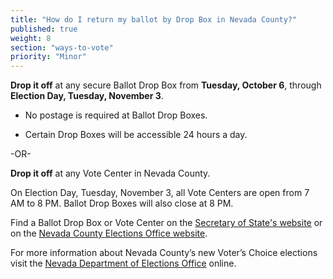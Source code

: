 ```yaml
---
title: "How do I return my ballot by Drop Box in Nevada County?"
published: true
weight: 8
section: "ways-to-vote"
priority: "Minor"
---
```


**Drop it off** at any secure Ballot Drop Box from **Tuesday, October 6**, through **Election Day, Tuesday, November 3**.  

- No postage is required at Ballot Drop Boxes.  

- Certain Drop Boxes will be accessible 24 hours a day.        

-OR-

**Drop it off** at any Vote Center in Nevada County.   

On Election Day, Tuesday, November 3, all Vote Centers are open from 7 AM to 8 PM. Ballot Drop Boxes will also close at 8 PM. 

Find a Ballot Drop Box or Vote Center on the [Secretary of State's website](https://caearlyvoting.sos.ca.gov/) or on the [Nevada County Elections Office website](https://mynevadacounty.com/2899/Drop-Box-Locations). 

For more information about Nevada County’s new Voter’s Choice elections visit the [Nevada Department of Elections Office](https://www.mynevadacounty.com/2320/Voters-Choice-Act) online.  

